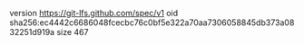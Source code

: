 version https://git-lfs.github.com/spec/v1
oid sha256:ec4442c6686048fcecbc76c0bf5e322a70aa7306058845db373a0832251d919a
size 467
